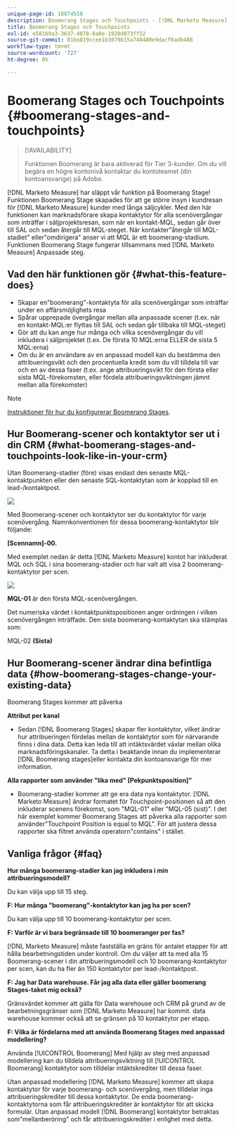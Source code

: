 ```yaml
---
unique-page-id: 18874558
description: Boomerang Stages och Touchpoints - [!DNL Marketo Measure] - Produktdokumentation
title: Boomerang Stages och Touchpoints
exl-id: e58169a3-3637-4878-8a0e-1920d873ff52
source-git-commit: 01be819ccee1b3079b15a748480e9dacf6adb488
workflow-type: tm+mt
source-wordcount: '727'
ht-degree: 0%

---
```


# Boomerang Stages och Touchpoints {#boomerang-stages-and-touchpoints}

>[!AVAILABILITY]
>
>Funktionen Boomerang är bara aktiverad för Tier 3-kunder. Om du vill begära en högre kontonivå kontaktar du kontoteamet (din kontoansvarige) på Adobe.

[!DNL Marketo Measure] har släppt vår funktion på Boomerang Stage! Funktionen Boomerang Stage skapades för att ge större insyn i kundresan för [!DNL Marketo Measure] kunder med långa säljcykler. Med den här funktionen kan marknadsförare skapa kontaktytor för alla scenövergångar som inträffar i säljprojektsresan, som när en kontakt-MQL, sedan går över till SAL och sedan återgår till MQL-steget. När kontakter&quot;återgår till MQL-stadiet&quot; eller&quot;omdirigera&quot; anser vi att MQL är ett boomerang-stadium. Funktionen Boomerang Stage fungerar tillsammans med [!DNL Marketo Measure] Anpassade steg.

## Vad den här funktionen gör {#what-this-feature-does}

* Skapar en&quot;boomerang&quot;-kontaktyta för alla scenövergångar som inträffar under en affärsmöjlighets resa
* Spårar upprepade övergångar mellan alla anpassade scener (t.ex. när en kontakt-MQL:er flyttas till SAL och sedan går tillbaka till MQL-steget)
* Gör att du kan ange hur många och vilka scenövergångar du vill inkludera i säljprojektet (t.ex. De första 10 MQL:erna ELLER de sista 5 MQL:erna)
* Om du är en användare av en anpassad modell kan du bestämma den attribueringsvikt och den procentuella kredit som du vill tilldela till var och en av dessa faser (t.ex. ange attribueringsvikt för den första eller sista MQL-förekomsten, eller fördela attribueringsviktningen jämnt mellan alla förekomster)

>[!NOTE]
>
>[Instruktioner för hur du konfigurerar Boomerang Stages](/help/advanced-marketo-measure-features/boomerang/setting-up-boomerang-stages.md).

## Hur Boomerang-scener och kontaktytor ser ut i din CRM {#what-boomerang-stages-and-touchpoints-look-like-in-your-crm}

Utan Boomerang-stadier (före) visas endast den senaste MQL-kontaktpunkten eller den senaste SQL-kontaktytan som är kopplad till en lead-/kontaktpost.

![](assets/1.png)

Med Boomerang-scener och kontaktytor ser du kontaktytor för varje scenövergång. Namnkonventionen för dessa boomerang-kontaktytor blir följande:

**[Scennamn]-00.**

Med exemplet nedan är detta [!DNL Marketo Measure] kontot har inkluderat MQL och SQL i sina boomerang-stadier och har valt att visa 2 boomerang-kontaktytor per scen.

![](assets/2.png)

**MQL-01** är den första MQL-scenövergången.

Det numeriska värdet i kontaktpunktspositionen anger ordningen i vilken scenövergången inträffade. Den sista boomerang-kontaktytan ska stämplas som:

MQL-02 **(Sista)**

## Hur Boomerang-scener ändrar dina befintliga data {#how-boomerang-stages-change-your-existing-data}

Boomerang Stages kommer att påverka

**Attribut per kanal**

* Sedan [!DNL Boomerang Stages] skapar fler kontaktytor, vilket ändrar hur attribueringen fördelas mellan de kontaktytor som för närvarande finns i dina data. Detta kan leda till att intäktsvärdet växlar mellan olika marknadsföringskanaler. Ta detta i beaktande innan du implementerar [!DNL Boomerang stages]eller kontakta din kontoansvarige för mer information.

**Alla rapporter som använder &quot;lika med&quot; [Pekpunktsposition]&quot;**

* Boomerang-stadier kommer att ge era data nya kontaktytor. [!DNL Marketo Measure] ändrar formatet för Touchpoint-positionen så att den inkluderar scenens förekomst, som &quot;MQL-01&quot; eller &quot;MQL-05 (sist)&quot;. I det här exemplet kommer Boomerang Stages att påverka alla rapporter som använder&quot;Touchpoint Position is equal to MQL&quot;. För att justera dessa rapporter ska filtret använda operatorn&quot;contains&quot; i stället.

## Vanliga frågor {#faq}

**Hur många boomerang-stadier kan jag inkludera i min attribueringsmodell?**

Du kan välja upp till 15 steg.

**F: Hur många &quot;boomerang&quot;-kontaktytor kan jag ha per scen?**

Du kan välja upp till 10 boomerang-kontaktytor per scen.

**F: Varför är vi bara begränsade till 10 boomeranger per fas?**

[!DNL Marketo Measure] måste fastställa en gräns för antalet etapper för att hålla bearbetningstiden under kontroll. Om du väljer att ta med alla 15 Boomerang-scener i din attribueringsmodell och 10 boomerang-kontaktytor per scen, kan du ha fler än 150 kontaktytor per lead-/kontaktpost.

**F: Jag har Data warehouse. Får jag alla data eller gäller boomerang Stages-taket mig också?**

Gränsvärdet kommer att gälla för Data warehouse och CRM på grund av de bearbetningsgränser som [!DNL Marketo Measure] har kommit. data warehouse kommer också att se gränsen på 10 kontaktytor per etapp.

**F: Vilka är fördelarna med att använda Boomerang Stages med anpassad modellering?**

Använda [!UICONTROL Boomerang] Med hjälp av steg med anpassad modellering kan du tilldela attribueringsviktning till [!UICONTROL Boomerang] kontaktytor som tilldelar intäktskrediter till dessa faser.

Utan anpassad modellering [!DNL Marketo Measure] kommer att skapa kontaktytor för varje boomerang- och scenövergång, men tilldelar inga attribueringskrediter till dessa kontaktytor. De enda boomerang-kontaktytorna som får attribueringskrediter är kontaktytor för att skicka formulär. Utan anpassad modell [!DNL Boomerang] kontaktytor betraktas som&quot;mellanberöring&quot; och får attribueringskrediter i enlighet med detta.

